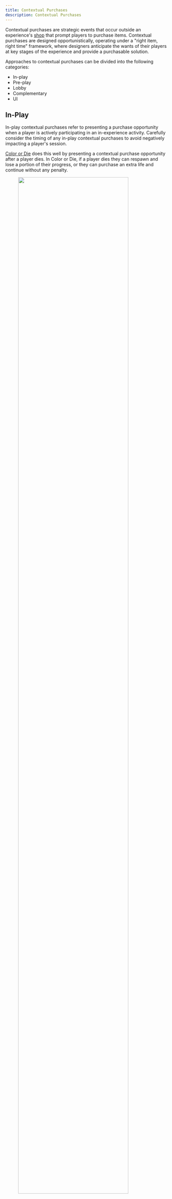 ```yaml
---
title: Contextual Purchases
description: Contextual Purchases
---
```


Contextual purchases are strategic events that occur outside an experience's [shop](https://create.roblox.com/docs/production/game-design/monetization-foundations) that prompt players to purchase items. Contextual purchases are designed opportunistically, operating under a "right item, right time" framework, where designers anticipate the wants of their players at key stages of the experience and provide a purchasable solution.

Approaches to contextual purchases can be divided into the following categories:

- In-play
- Pre-play
- Lobby
- Complementary
- UI

## In-Play

In-play contextual purchases refer to presenting a purchase opportunity when a player is actively participating in an in-experience activity. Carefully consider the timing of any in-play contextual purchases to avoid negatively impacting a player's session.

[Color or Die](https://www.roblox.com/games/12931609417/Color-or-Die) does this well by presenting a contextual purchase opportunity after a player dies. In Color or Die, if a player dies they can respawn and lose a portion of their progress, or they can purchase an extra life and continue without any penalty.

<GridContainer numColumns="2">
  <figure>
    <img src="../../assets/game-design/contextual-purchases/contextual-purchases-1.png" width="90%"/>
    <figcaption>In-play contextual purchase opportunity.</figcaption>
  </figure>
  <figure>
    <img src="../../assets/game-design/contextual-purchases/contextual-purchases-2.png" width="120%"/>
    <figcaption>"Buy Robux" purchase flow.</figcaption>
  </figure>
</GridContainer>

This approach mimics the "continue countdown" option used by traditional arcade games. Make sure that your in-play contextual purchase opportunities account for players having time to finish the entire "buy Robux" purchase flow, which can take several seconds to complete. If it isn't feasible to design gameplay pauses to accommodate these transactions taking place, in-play contextual purchases might not be appropriate for your experience.

## Pre-Play

Pre-play contextual purchases refer to presenting a purchase opportunity when a player is waiting to participate in an in-experience activity. This often occurs in instance-based experiences where gameplay occurs in isolated and repeated loops.

[Doors](https://www.roblox.com/games/6516141723/DOORS) does this well by presenting players with pre-play contextual purchase opportunity before each round in the Pre-Run Shop. In _Doors_, the shop in the lobby only sells Knobs, the in-game currency, explicitly telling players that it's "used to purchase items before each run".

Before each run, after exiting the lobby, players enter an elevator, where they're presented with an opportunity to spend their Knobs on consumable items that will aid them in the coming instance of gameplay. The Pre-Run Shop clearly states the benefits of each item, and is intentionally placed to provide a convenient and focused pre-play contextual purchase experience.

<GridContainer numColumns="2">
  <figure>
    <img src="../../assets/game-design/contextual-purchases/contextual-purchases-3.png" width="100%"/>
    <figcaption>*Doors* Lobby shop</figcaption>
  </figure>
  <figure>
    <img src="../../assets/game-design/contextual-purchases/contextual-purchases-4.png" width="100%"/>
    <figcaption>Pre-play contextual purchase opportunity</figcaption>
  </figure>
</GridContainer>

## Lobby

Lobby contextual purchases intentionally leverage the social aspect of a lobby to incentivize players to purchase items. This is often done by having the shop be a 3D object in the experience that advertises wares, sales, and store related events to multiple players at once. This technique can be seen in [Super Striker League](https://www.roblox.com/games/3360853050/Super-Striker-League), where the lobby is frequently full of players.

  <figure>
  <img src="../../assets/game-design/contextual-purchases/contextual-purchases-5.png" width="70%"/>
    <figcaption>*Super Striker League* Lobby. </figcaption>
  </figure>

If utilizing lobby contextual purchases in your experience, ensure your players understand whether the items displayed in the 3D object are all of the items available for purchase. If additional items are available for purchase elsewhere, consider having the lobby contextual purchase interaction open up the main shop of the experience.

<GridContainer numColumns="2">
  <figure>
    <img src="../../assets/game-design/contextual-purchases/contextual-purchases-6.png" width="80%"/>
    <figcaption>Lobby contextual purchase opportunity.</figcaption>
  </figure>
  <figure>
    <img src="../../assets/game-design/contextual-purchases/contextual-purchases-7.png" width="100%"/>
    <figcaption>Full *Super Striker League* shop.</figcaption>
  </figure>
</GridContainer>

## Complementary

Complementary contextual purchases are opportunities for players to purchase multiple items that have related effects. In [Bee Swarm Simulator](https://www.roblox.com/games/1537690962/Bee-Swarm-Simulator), players collect pollen to convert into honey. The store sells a Bee Pollen Pass, which enables players to collect twice the normal amount of pollen, and offers a Honey Speed Pass right below it, which enables players to convert pollen into honey at twice the rate.

<figure>
  <img src="../../assets/game-design/contextual-purchases/contextual-purchases-8.png" width="50%"/>
    <figcaption>*Bee Swarm Simulation* shop. </figcaption>
  </figure>

A complementary contextual purchase opportunity would be to prompt the player to also purchase the other pass they didn't initially choose, due to the passes' complementary nature. Communicating the complementary nature of two or more items in a shop can also be helpful for newer players learning about the experience.

Be thoughtful about how many sales prompts you decide to use. Using this strategy for every possible complementary item might distract from players' browsing experience and from their immersion in the environment. To alleviate the risk of overusing complementary messaging, consider packaging some of the items together in a [Bundle](monetization-foundations.md#bundles).

## UI

Contextual cues in the UI can take a variety of forms and can be versatile tools in recommending purchases. Common UI purchase opportunities are communicated through badges, event windows, and announcements.

  <figure>
  <img src="../../assets/game-design/contextual-purchases/contextual-purchases-9.png" width="70%"/>
    <figcaption>UI shop badge in *BotClash Simulator*. </figcaption>
  </figure>

Loading screens offer prominent space to display a purchase opportunity when players' attention is focused and not yet distracted by other UI elements or gameplay. If you choose to use a space like this for purchase offers, make sure you also provide sufficient context for the player to properly gauge the value of the item. It wouldn't be appropriate to have a [Starter Pack](monetization-foundations.md#starter-packs) appear on the loading screen the very first time a player loads the game, but it could be become appropriate in future sessions.

 <figure>
  <img src="../../assets/game-design/contextual-purchases/contextual-purchases-12.png" width="70%"/>
    <figcaption>Loading screen purchase opportunity in *Adopt Me*. </figcaption>
  </figure>

A basic modal offer is also commonly used to promote items and features. In _Adopt Me_, the player is offered a Modern Mansion when looking around their basic house after starting their play session. When using modals like these, be sure to implement logic that prevents multiple modals from layering on top of each other so your UI remains clear and effective.

<figure>
  <img src="../../assets/game-design/contextual-purchases/contextual-purchases-13.png" width="70%"/>
    <figcaption>Modal offer in *Adopt Me*. </figcaption>
  </figure>

For more about UI and UX design, see [UI and UX](../../production/game-design/ui-ux-design.md).
